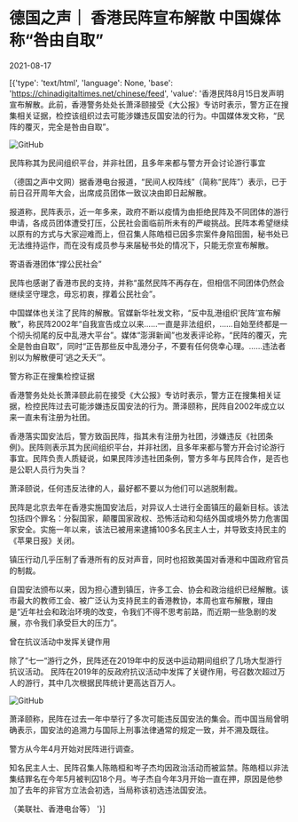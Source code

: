 # 德国之声｜ 香港民阵宣布解散  中国媒体称“咎由自取”

2021-08-17

[{'type': 'text/html', 'language': None, 'base': 'https://chinadigitaltimes.net/chinese/feed', 'value': '香港民阵8月15日发声明宣布解散。此前，香港警务处处长萧泽颐接受《大公报》专访时表示，警方正在搜集相关证据，检控该组织过去可能涉嫌违反国安法的行为。中国媒体发文称，“民阵的覆灭，完全是咎由自取”。 

![GitHub](https://chinadigitaltimes.net/chinese/files/2021/08/post-669711-611c2f5ad6619.)

民阵称其为民间组织平台，并非社团，且多年来都与警方开会讨论游行事宜

（德国之声中文网）据香港电台报道，“民间人权阵线”（简称“民阵”）表示，已于前日召开周年大会，出席成员团体一致议决由即日起解散。

报道称，民阵表示，近一年多来，政府不断以疫情为由拒绝民阵及不同团体的游行申请，各成员团体遭受打压，公民社会面临前所未有的严峻挑战。民阵本希望继续以原有的方式与大家迎难而上，但召集人陈皓桓已因多宗案件身陷囹圄，秘书处已无法维持运作，而在没有成员参与来届秘书处的情况下，只能无奈宣布解散。

寄语香港团体“撑公民社会”

民阵也感谢了香港市民的支持，并称“虽然民阵不再存在，但相信不同团体仍然会继续坚守理念，毋忘初衷，撑着公民社会”。

中国媒体也关注了民阵的解散。官媒新华社发文称，“反中乱港组织‘民阵’宣布解散”，称民阵2002年“自我宣告成立以来……一直是非法组织，……自始至终都是一个彻头彻尾的反中乱港大平台”。媒体“澎湃新闻”也发表评论称，“民阵的覆灭，完全是咎由自取”，同时“正告那些反中乱港分子，不要有任何侥幸心理。……违法者别以为解散便可‘逃之夭夭’”。 

警方称正在搜集检控证据

香港警务处处长萧泽颐此前在接受《大公报》专访时表示，警方正在搜集相关证据，检控民阵过去可能涉嫌违反国安法的行为。萧泽颐称，民阵自2002年成立以来一直未有注册为社团。 

香港落实国安法后，警方致函民阵，指其未有注册为社团，涉嫌违反《社团条例》。民阵则表示其为民间组织平台，并非社团，且多年来都与警方开会讨论游行事宜。民阵负责人质疑说，如果民阵涉违社团条例，警方多年与民阵合作，是否也是公职人员行为失当？ 

萧泽颐说，任何违反法律的人，最好都不要以为他们可以逃脱制裁。

民阵是北京去年在香港实施国安法后，对异议人士进行全面镇压的最新目标。该法包括四个罪名：分裂国家，颠覆国家政权、恐怖活动和勾结外国或境外势力危害国家安全。实施一年以来，该法已被用来逮捕100多名民主人士，并导致支持民主的《苹果日报》关闭。 

镇压行动几乎压制了香港所有的反对声音，同时也招致美国对香港和中国政府官员的制裁。 

自国安法颁布以来，因为担心遭到镇压，许多工会、协会和政治组织已经解散。该市最大的教师工会、被广泛认为支持民主的香港教协，本周也宣布解散，理由是“近年社会和政治环境的改变，令我们不得不思考前路，而近期一些急剧的发展，亦令我们承受巨大的压力”。 

曾在抗议活动中发挥关键作用

除了“七一“游行之外，民阵还在2019年中的反送中运动期间组织了几场大型游行抗议活动。 民阵在2019年的反政府抗议活动中发挥了关键作用，号召数次超过万人的游行，其中几次根据民阵统计更高达百万人。 

![GitHub](https://chinadigitaltimes.net/chinese/files/2021/08/post-669711-611c2f5c96fe1.)

萧泽颐称，民阵在过去一年中举行了多次可能违反国安法的集会。而中国当局曾明确表示，国安法的追溯力与国际上刑事法律通常的规定一致，并不溯及既往。 

警方从今年4月开始对民阵进行调查。

知名民主人士、民阵召集人陈皓桓和岑子杰均因政治活动而被监禁。陈皓桓以非法集结罪名在今年5月被判囚18个月。岑子杰自今年3月开始一直在押，原因是他参加了去年的非官方立法会初选，当局称该初选违法国安法。 

（美联社、香港电台等） '}]